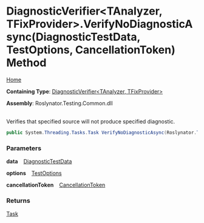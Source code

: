 # DiagnosticVerifier\<TAnalyzer, TFixProvider>\.VerifyNoDiagnosticAsync\(DiagnosticTestData, TestOptions, CancellationToken\) Method

[Home](../../../../README.md)

**Containing Type**: [DiagnosticVerifier\<TAnalyzer, TFixProvider>](../README.md)

**Assembly**: Roslynator\.Testing\.Common\.dll

\
Verifies that specified source will not produce specified diagnostic\.

```csharp
public System.Threading.Tasks.Task VerifyNoDiagnosticAsync(Roslynator.Testing.DiagnosticTestData data, Roslynator.Testing.TestOptions options = null, System.Threading.CancellationToken cancellationToken = default)
```

### Parameters

**data** &ensp; [DiagnosticTestData](../../DiagnosticTestData/README.md)

**options** &ensp; [TestOptions](../../TestOptions/README.md)

**cancellationToken** &ensp; [CancellationToken](https://docs.microsoft.com/en-us/dotnet/api/system.threading.cancellationtoken)

### Returns

[Task](https://docs.microsoft.com/en-us/dotnet/api/system.threading.tasks.task)

